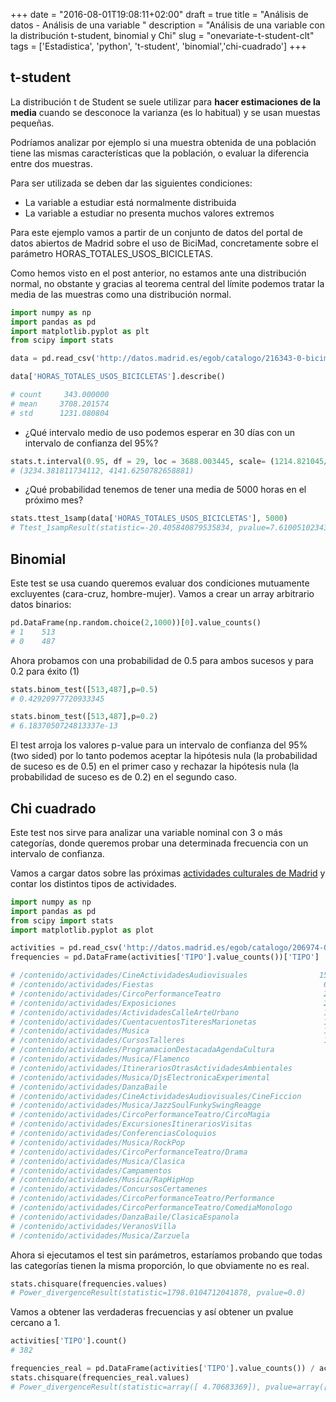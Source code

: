 +++
date = "2016-08-01T19:08:11+02:00"
draft = true
title = "Análisis de datos - Análisis de una variable <Python>"
description = "Análisis de una variable con la distribución t-student, binomial y Chi"
slug = "onevariate-t-student-clt"
tags = ['Estadistica', 'python', 't-student', 'binomial','chi-cuadrado']
+++

## t-student

La distribución t de Student se suele utilizar para **hacer estimaciones de la media** cuando se desconoce la varianza (es lo habitual) y se usan muestas pequeñas.

Podríamos analizar por ejemplo si una muestra obtenida de una población tiene las mismas características que la población, o evaluar la diferencia entre dos muestras.

Para ser utilizada se deben dar las siguientes condiciones:

* La variable a estudiar está normalmente distribuida
* La variable a estudiar no presenta muchos valores extremos

Para este ejemplo vamos a partir de un conjunto de datos del portal de datos abiertos de Madrid sobre el uso de BiciMad, concretamente sobre el parámetro HORAS_TOTALES_USOS_BICICLETAS.

Como hemos visto en el post anterior, no estamos ante una distribución normal, no obstante y gracias al teorema central del límite podemos tratar la media de las muestras como una distribución normal.

```python
import numpy as np
import pandas as pd
import matplotlib.pyplot as plt
from scipy import stats

data = pd.read_csv('http://datos.madrid.es/egob/catalogo/216343-0-bicimad-disponibilidad.csv', sep=';', thousands='.', decimal=',').dropna()

data['HORAS_TOTALES_USOS_BICICLETAS'].describe()

# count     343.000000
# mean     3708.201574
# std      1231.080804
```

* ¿Qué intervalo medio de uso podemos esperar en 30 días con un intervalo de confianza del 95%?
```python
stats.t.interval(0.95, df = 29, loc = 3688.003445, scale= (1214.821045/np.sqrt(30)))     
# (3234.381811734112, 4141.6250782658881)
```

* ¿Qué probabilidad tenemos de tener una media de 5000 horas en el próximo mes?
```python
stats.ttest_1samp(data['HORAS_TOTALES_USOS_BICICLETAS'], 5000)
# Ttest_1sampResult(statistic=-20.405840879535834, pvalue=7.6100510234310873e-62)
```

## Binomial

Este test se usa cuando queremos evaluar dos condiciones mutuamente excluyentes (cara-cruz, hombre-mujer). Vamos a crear un array arbitrario datos binarios:

```python
pd.DataFrame(np.random.choice(2,1000))[0].value_counts()
# 1    513
# 0    487
```

Ahora probamos con una probabilidad de 0.5 para ambos sucesos y para 0.2 para éxito (1)

```python
stats.binom_test([513,487],p=0.5)
# 0.42920977720933345

stats.binom_test([513,487],p=0.2)
# 6.1837050724813337e-13
```

El test arroja los valores p-value para un intervalo de confianza del 95% (two sided) por lo tanto podemos aceptar la hipótesis nula (la probabilidad de suceso es de 0.5) en el primer caso y rechazar la hipótesis nula (la probabilidad de suceso es de 0.2) en el segundo caso.

## Chi cuadrado

Este test nos sirve para analizar una variable nominal con 3 o más categorías, donde queremos probar una determinada frecuencia con un intervalo de confianza.

Vamos a cargar datos sobre las próximas [actividades culturales de Madrid](http://datos.madrid.es/egob/catalogo/206974-0-agenda-eventos-culturales-100.csv) y contar los distintos tipos de actividades.

```python
import numpy as np
import pandas as pd
from scipy import stats
import matplotlib.pyplot as plot

activities = pd.read_csv('http://datos.madrid.es/egob/catalogo/206974-0-agenda-eventos-culturales-100.csv', sep=';')
frequencies = pd.DataFrame(activities['TIPO'].value_counts())['TIPO']

# /contenido/actividades/CineActividadesAudiovisuales                150
# /contenido/actividades/Fiestas                                      64
# /contenido/actividades/CircoPerformanceTeatro                       24
# /contenido/actividades/Exposiciones                                 21
# /contenido/actividades/ActividadesCalleArteUrbano                   17
# /contenido/actividades/CuentacuentosTiteresMarionetas               15
# /contenido/actividades/Musica                                       13
# /contenido/actividades/CursosTalleres                               11
# /contenido/actividades/ProgramacionDestacadaAgendaCultura            8
# /contenido/actividades/Musica/Flamenco                               6
# /contenido/actividades/ItinerariosOtrasActividadesAmbientales        6
# /contenido/actividades/Musica/DjsElectronicaExperimental             5
# /contenido/actividades/DanzaBaile                                    5
# /contenido/actividades/CineActividadesAudiovisuales/CineFiccion      5
# /contenido/actividades/Musica/JazzSoulFunkySwingReagge               5
# /contenido/actividades/CircoPerformanceTeatro/CircoMagia             4
# /contenido/actividades/ExcursionesItinerariosVisitas                 3
# /contenido/actividades/ConferenciasColoquios                         3
# /contenido/actividades/Musica/RockPop                                2
# /contenido/actividades/CircoPerformanceTeatro/Drama                  2
# /contenido/actividades/Musica/Clasica                                2
# /contenido/actividades/Campamentos                                   2
# /contenido/actividades/Musica/RapHipHop                              2
# /contenido/actividades/ConcursosCertamenes                           2
# /contenido/actividades/CircoPerformanceTeatro/Performance            1
# /contenido/actividades/CircoPerformanceTeatro/ComediaMonologo        1
# /contenido/actividades/DanzaBaile/ClasicaEspanola                    1
# /contenido/actividades/VeranosVilla                                  1
# /contenido/actividades/Musica/Zarzuela                               1
```

Ahora si ejecutamos el test sin parámetros, estaríamos probando que todas las categorías tienen la misma proporción, lo que obviamente no es real.

```python
stats.chisquare(frequencies.values)
# Power_divergenceResult(statistic=1798.0104712041878, pvalue=0.0)
```

Vamos a obtener las verdaderas frecuencias y así obtener un pvalue cercano a 1.

```python
activities['TIPO'].count()
# 382

frequencies_real = pd.DataFrame(activities['TIPO'].value_counts()) / activities['TIPO'].count()
stats.chisquare(frequencies_real.values)
# Power_divergenceResult(statistic=array([ 4.70683369]), pvalue=array([ 0.99999979]))
```

